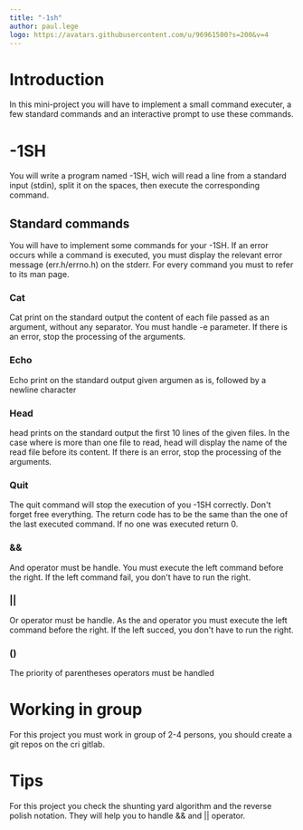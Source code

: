 ```yaml
---
title: "-1sh"
author: paul.lege
logo: https://avatars.githubusercontent.com/u/96961500?s=200&v=4
---
```

# Introduction
In this mini-project you will have to implement a small command executer, a few standard commands and an interactive prompt to use these commands.

# -1SH

You will write a program named -1SH, wich will read a line from a standard input (stdin), split it on the spaces, then execute the corresponding command.

## Standard commands

You will have to implement some commands for your -1SH. If an error occurs while a command is executed, you must display the relevant error message (err.h/errno.h) on the stderr.
For every command you must to refer to its man page.

### Cat

Cat print on the standard output the content of each file passed as an argument, without any separator.
You must handle -e parameter.
If there is an error, stop the processing of the arguments.

### Echo

Echo print on the standard output given argumen as is, followed by a newline character

### Head

head prints on the standard output the first 10 lines of the given files. In the case where is more than one file to read, head will display the name of the read file before its content. If there is an error, stop the processing of the arguments.

### Quit

The quit command will stop the execution of you -1SH correctly. Don't forget free everything. The return code has to be the same than the one of the last executed command. If no one was executed return 0.

### &&

And operator must be handle. You must execute the left command before the right. If the left command fail, you don't have to run the right.

### ||

Or operator must be handle. As the and operator you must execute the left command before the right. If the left succed, you don't have to run the right.

### ()

The priority of parentheses operators must be handled

# Working in group
For this project you must work in group of 2-4 persons, you should create a git repos on the cri gitlab.

# Tips

For this project you check the shunting yard algorithm and the reverse polish notation. They will help you to handle && and || operator.
